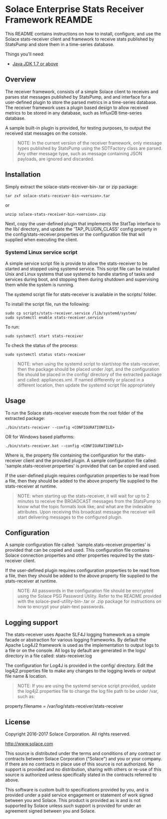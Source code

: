 Solace Enterprise Stats Receiver Framework REAMDE
====================

This README contains instructions on how to install, configure, and use the
Solace stats-receiver client and framework to receive stats published by 
StatsPump and store them in a time-series database. 

Things you'll need:

* [Java JDK 1.7 or above](http://www.oracle.com/technetwork/java/javase/overview/index.html)

## Overview

The receiver framework, consists of a simple Solace client to receives and 
parses stat messages published by StatsPump, and and interface for a 
user-defined plugin to store the parsed metrics in a time-series database. 
The receiver framework uses a plugin based design to allow received metrics 
to be stored in any database, such as InfluxDB time-series database.

A sample built-in plugin is provided, for testing purposes, to output the 
received stat messages on the console.

> NOTE: In the current version of the receiver framework, only message types 
published by StatsPump using the SDTFactory class are parsed. Any other message
type, such as message containing JSON payloads, are ignored and discarded.

## Installation

Simply extract the solace-stats-receiver-bin-<version>.tar or zip package:

    tar zxf solace-stats-receiver-bin-<version>.tar
    
or

    unzip solace-stats-receiver-bin-<version>.zip

Next, copy the user-defined plugin that implements the StatTap interface to
the lib/ directory, and update the 'TAP_PLUGIN_CLASS' config property in the
config/stats-receiver.properties or the configuration file that will supplied
when executing the client.

### Systemd Linux service script

A simple service script file is provide to allow the stats-receiver to be
started and stopped using systemd service. This script file can be installed
Unix and Linux systems that use systemd to handle starting of tasks and 
services during boot, and stopping them during shutdown and supervising them
while the system is running.

The systemd script file for stats-receiver is available in the scripts/ folder.

To install the script file, run the following:

    sudo cp scripts/stats-receiver.service /lib/systemd/system/
    sudo systemctl enable stats-receiver.service 
    
To run:

    sudo systemctl start stats-receiver
    
To check the status of the process:

    sudo systemctl status stats-receiver

> NOTE: when using the systemd script to start/stop the stats-receiver, then
the package should be placed under /opt, and the configuration file should
be placed in the config/ directory of the extracted package and called:
appliances.xml. If named differently or placed in a different location,
then update the systemd script file appropriately

## Usage

To run the Solace stats-receiver execute from the root folder of the extracted
package:

    ./bin/stats-receiver --config <CONFIGURATIONFILE>

OR for Windows based platforms:

    ./bin/stats-receiver.bat --config <CONFIGURATIONFILE>
    
Where <CONFIGURATIONFILE> is, the property file containing the configuration
for the stats-receiver client and the provided plugin. A sample configuration
file called: 'sample.stats-receiver.properties' is provided that can be copied
and used.

If the user-defined plugin requires configuration properties to be read from a
file, then they should be added to the above property file supplied to the
stats-receiver at runtime.

> NOTE: when starting up the stats-receiver, it will wait for up to 2 minutes 
to receive the BROADCAST messages from the StatsPump to know what the topic 
formats look like, and what are the indexable attributes. Upon receiving this
broadcast message the receiver will start delivering messages to the configured
plugin.


## Configuration

A sample configuration file called: 'sample.stats-receiver.properties' is 
provided that can be copied and used. This configuration file contains 
Solace connection properties and other properties required by the 
stats-receiver client. 

If the user-defined plugin requires configuration properties to be read from a
file, then they should be added to the above property file supplied to the
stats-receiver at runtime.

> NOTE: All passwords in the configuration file should be encrypted using the
Solace PSG Password Utility. Refer to the README provided with the
solace-pwd-utility-bin-<version>.tar or .zip package for instructions on how to
encrypt your plain-text passwords. 

## Logging support

The stats-receiver uses Apache SLF4J logging framework as a simple facade or
abstraction for various logging frameworks. By default the Apache Log4J2 
framework is used as the implementation to output logs to a file or on the
console. All logs by default are generated in the logs/ directory in a file
called: stats-receiver.log

The configuration for Log4J is provided in the config/ directory. Edit the
log4j2.properties file to make any changes to the logging levels or output
file name & location.

>NOTE: If you are using the systemd service script provided, update the
log4j2.properties file to change the log file path to be under /var, such as:

property.filename = /var/log/stats-receiver/stats-receiver

## License

Copyright 2016-2017 Solace Corporation. All rights reserved.

http://www.solace.com

This source is distributed under the terms and conditions of any contract or
contracts between Solace Corporation ("Solace") and you or your company. If
there are no contracts in place use of this source is not authorized. No
support is provided and no distribution, sharing with others or re-use of 
this source is authorized unless specifically stated in the contracts 
referred to above.

This software is custom built to specifications provided by you, and is 
provided under a paid service engagement or statement of work signed between
you and Solace. This product is provided as is and is not supported by 
Solace unless such support is provided for under an agreement signed between
you and Solace.
